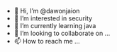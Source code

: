 - 👋 Hi, I’m @dawonjaion
- 👀 I’m interested in security
- 🌱 I’m currently learning java
- 💞️ I’m looking to collaborate on ...
- 📫 How to reach me ...

<!---
dawon0413/dawon0413 is a ✨ special ✨ repository because its `README.md` (this file) appears on your GitHub profile.
You can click the Preview link to take a look at your changes.
--->
